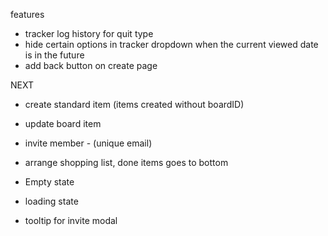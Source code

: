 features

- tracker log history for quit type
- hide certain options in tracker dropdown when the current viewed date is in the future
- add back button on create page

NEXT

- create standard item (items created without boardID)
- update board item

- invite member - (unique email)
- arrange shopping list, done items goes to bottom
- Empty state
- loading state
- tooltip for invite modal
